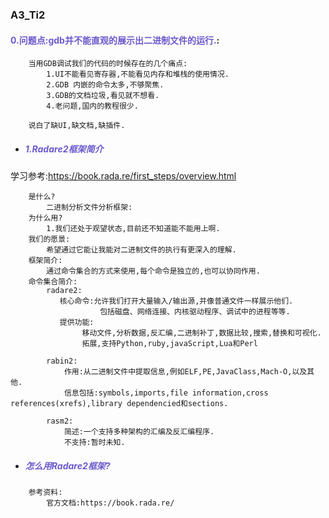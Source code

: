 ### A3_Ti2

#### <span style="color:SlateBlue ">0.问题点:gdb并不能直观的展示出二进制文件的运行.</span>:

```
    当用GDB调试我们的代码的时候存在的几个痛点:
        1.UI不能看见寄存器,不能看见内存和堆栈的使用情况.
        2.GDB 内嵌的命令太多,不够聚焦.
        3.GDB的文档垃圾,看见就不想看.
        4.老问题,国内的教程很少.
    
    说白了缺UI,缺文档,缺插件.
```

+ <h5 style="color: SlateBlue ">1.Radare2框架简介</h5>

学习参考:https://book.rada.re/first_steps/overview.html

```
    是什么?
        二进制分析文件分析框架:
    为什么用?
        1.我们还处于观望状态,目前还不知道能不能用上啊.
    我们的愿景:
        希望通过它能让我能对二进制文件的执行有更深入的理解.
    框架简介:
        通过命令集合的方式来使用,每个命令是独立的,也可以协同作用.
    命令集合简介:
        radare2:
           核心命令:允许我们打开大量输入/输出源,并像普通文件一样展示他们.
                    包括磁盘、网络连接、内核驱动程序、调试中的进程等等.
           提供功能:
                移动文件,分析数据,反汇编,二进制补丁,数据比较,搜索,替换和可视化.
                拓展,支持Python,ruby,javaScript,Lua和Perl
        
        rabin2:
            作用:从二进制文件中提取信息,例如ELF,PE,JavaClass,Mach-O,以及其他.
            信息包括:symbols,imports,file information,cross references(xrefs),library dependencied和sections.

        rasm2:
            简述:一个支持多种架构的汇编及反汇编程序.
            不支持:暂时未知.

```

+ <h5 style="color: SlateBlue ">怎么用Radare2框架?</h5>

```
    参考资料:
        官方文档:https://book.rada.re/
    
    


```